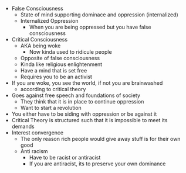 - False Consciousness
	- State of mind supporting dominace and oppression (internalized)
	- Internalized Oppression
		- When you are being oppressed but you have false consciousness
- Critical Consciousness
	- AKA being woke
		- Now kinda used to ridicule people
	- Opposite of false consciousness
	- Kinda like religious enlightenment
	- Have a mind that is set free
	- Requires you to be an activist
- If you are woke, you see the world, if not you are brainwashed
	- according to critical theory
- Goes against free speech and foundations of society
	- They think that it is in place to continue oppression
	- Want to start a revolution
- You either have to be siding with oppression or be against it
- Critical Theory is structured such that it is impossible to meet its demands
- Interest convergence
	- The only reason rich people would give away stuff is for their own good
	- Anti racism
		- Have to be racist or antiracist
		- If you are antiracist, its to preserve your own dominance
